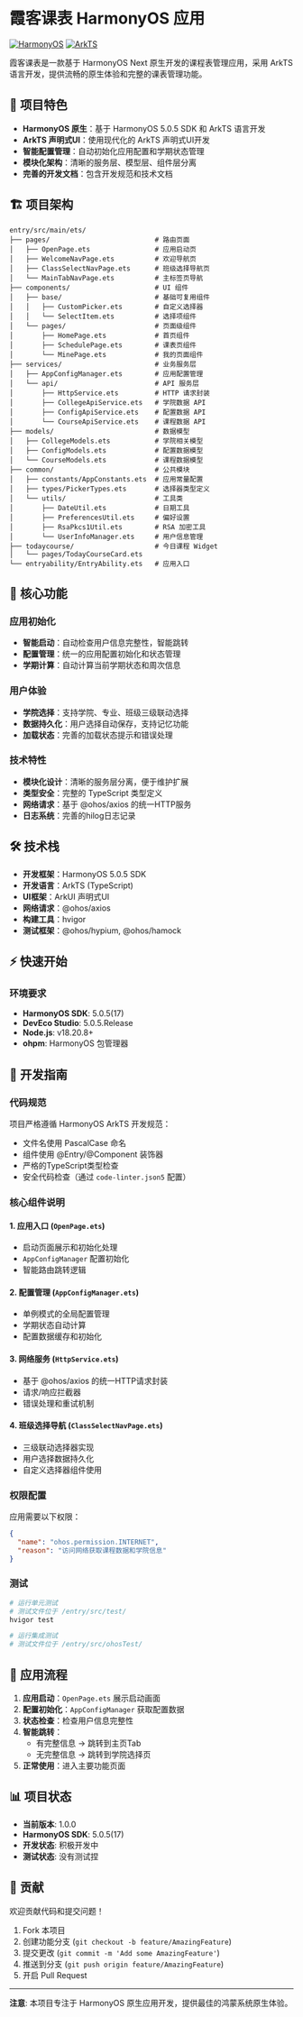 # 霞客课表 HarmonyOS 应用

[![HarmonyOS](https://img.shields.io/badge/HarmonyOS-5.0.5-blue)](https://developer.harmonyos.com/)
[![ArkTS](https://img.shields.io/badge/ArkTS-TypeScript-blue)](https://developer.harmonyos.com/cn/docs/documentation/doc-guides/arkts-get-started-0000001504769321)

霞客课表是一款基于 HarmonyOS Next 原生开发的课程表管理应用，采用 ArkTS 语言开发，提供流畅的原生体验和完整的课表管理功能。

## 🌟 项目特色

- **HarmonyOS 原生**：基于 HarmonyOS 5.0.5 SDK 和 ArkTS 语言开发
- **ArkTS 声明式UI**：使用现代化的 ArkTS 声明式UI开发
- **智能配置管理**：自动初始化应用配置和学期状态管理
- **模块化架构**：清晰的服务层、模型层、组件层分离
- **完善的开发文档**：包含开发规范和技术文档

## 🏗️ 项目架构

```
entry/src/main/ets/
├── pages/                          # 路由页面
│   ├── OpenPage.ets                # 应用启动页
│   ├── WelcomeNavPage.ets          # 欢迎导航页
│   ├── ClassSelectNavPage.ets      # 班级选择导航页
│   └── MainTabNavPage.ets          # 主标签页导航
├── components/                     # UI 组件
│   ├── base/                       # 基础可复用组件
│   │   ├── CustomPicker.ets        # 自定义选择器
│   │   └── SelectItem.ets          # 选择项组件
│   └── pages/                      # 页面级组件
│       ├── HomePage.ets            # 首页组件
│       ├── SchedulePage.ets        # 课表页组件
│       └── MinePage.ets            # 我的页面组件
├── services/                       # 业务服务层
│   ├── AppConfigManager.ets        # 应用配置管理
│   └── api/                        # API 服务层
│       ├── HttpService.ets         # HTTP 请求封装
│       ├── CollegeApiService.ets   # 学院数据 API
│       ├── ConfigApiService.ets    # 配置数据 API
│       └── CourseApiService.ets    # 课程数据 API
├── models/                         # 数据模型
│   ├── CollegeModels.ets           # 学院相关模型
│   ├── ConfigModels.ets            # 配置数据模型
│   └── CourseModels.ets            # 课程数据模型
├── common/                         # 公共模块
│   ├── constants/AppConstants.ets  # 应用常量配置
│   ├── types/PickerTypes.ets       # 选择器类型定义
│   └── utils/                      # 工具类
│       ├── DateUtil.ets            # 日期工具
│       ├── PreferencesUtil.ets     # 偏好设置
│       ├── RsaPkcs1Util.ets        # RSA 加密工具
│       └── UserInfoManager.ets     # 用户信息管理
├── todaycourse/                    # 今日课程 Widget
│   └── pages/TodayCourseCard.ets
└── entryability/EntryAbility.ets   # 应用入口
```

## 📱 核心功能

### 应用初始化

- **智能启动**：自动检查用户信息完整性，智能跳转
- **配置管理**：统一的应用配置初始化和状态管理
- **学期计算**：自动计算当前学期状态和周次信息

### 用户体验

- **学院选择**：支持学院、专业、班级三级联动选择
- **数据持久化**：用户选择自动保存，支持记忆功能
- **加载状态**：完善的加载状态提示和错误处理

### 技术特性

- **模块化设计**：清晰的服务层分离，便于维护扩展
- **类型安全**：完整的 TypeScript 类型定义
- **网络请求**：基于 @ohos/axios 的统一HTTP服务
- **日志系统**：完善的hilog日志记录

## 🛠️ 技术栈

- **开发框架**：HarmonyOS 5.0.5 SDK
- **开发语言**：ArkTS (TypeScript)
- **UI框架**：ArkUI 声明式UI
- **网络请求**：@ohos/axios
- **构建工具**：hvigor
- **测试框架**：@ohos/hypium, @ohos/hamock

## ⚡ 快速开始

### 环境要求

- **HarmonyOS SDK**: 5.0.5(17)
- **DevEco Studio**: 5.0.5.Release
- **Node.js**: v18.20.8+
- **ohpm**: HarmonyOS 包管理器

## 🔧 开发指南

### 代码规范

项目严格遵循 HarmonyOS ArkTS 开发规范：

- 文件名使用 PascalCase 命名
- 组件使用 @Entry/@Component 装饰器
- 严格的TypeScript类型检查
- 安全代码检查（通过 `code-linter.json5` 配置）

### 核心组件说明

#### 1. 应用入口 (`OpenPage.ets`)

- 启动页面展示和初始化处理  
- `AppConfigManager` 配置初始化
- 智能路由跳转逻辑

#### 2. 配置管理 (`AppConfigManager.ets`)

- 单例模式的全局配置管理
- 学期状态自动计算
- 配置数据缓存和初始化

#### 3. 网络服务 (`HttpService.ets`)

- 基于 @ohos/axios 的统一HTTP请求封装
- 请求/响应拦截器
- 错误处理和重试机制

#### 4. 班级选择导航 (`ClassSelectNavPage.ets`)

- 三级联动选择器实现
- 用户选择数据持久化
- 自定义选择器组件使用

### 权限配置

应用需要以下权限：

```json
{
  "name": "ohos.permission.INTERNET",
  "reason": "访问网络获取课程数据和学院信息"
}
```

### 测试

```bash
# 运行单元测试
# 测试文件位于 /entry/src/test/
hvigor test

# 运行集成测试
# 测试文件位于 /entry/src/ohosTest/
```

## 🚀 应用流程

1. **应用启动**：`OpenPage.ets` 展示启动画面
2. **配置初始化**：`AppConfigManager` 获取配置数据
3. **状态检查**：检查用户信息完整性
4. **智能跳转**：
    - 有完整信息 → 跳转到主页Tab
    - 无完整信息 → 跳转到学院选择页
5. **正常使用**：进入主要功能页面

## 📊 项目状态

- **当前版本**: 1.0.0
- **HarmonyOS SDK**: 5.0.5(17)
- **开发状态**: 积极开发中
- **测试状态**: 没有测试捏

## 🤝 贡献

欢迎贡献代码和提交问题！

1. Fork 本项目
2. 创建功能分支 (`git checkout -b feature/AmazingFeature`)
3. 提交更改 (`git commit -m 'Add some AmazingFeature'`)
4. 推送到分支 (`git push origin feature/AmazingFeature`)
5. 开启 Pull Request

---

**注意**: 本项目专注于 HarmonyOS 原生应用开发，提供最佳的鸿蒙系统原生体验。